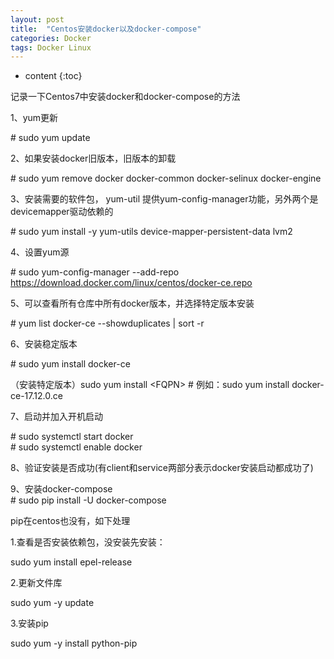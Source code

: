 ```yaml
---
layout: post
title:  "Centos安装docker以及docker-compose"
categories: Docker
tags: Docker Linux
---
```


* content
{:toc}

记录一下Centos7中安装docker和docker-compose的方法







1、yum更新

\# sudo yum update

2、如果安装docker旧版本，旧版本的卸载

# sudo yum remove docker docker-common docker-selinux docker-engine

3、安装需要的软件包， yum-util 提供yum-config-manager功能，另外两个是devicemapper驱动依赖的

\# sudo yum install -y yum-utils device-mapper-persistent-data lvm2

4、设置yum源

# sudo yum-config-manager --add-repo https://download.docker.com/linux/centos/docker-ce.repo


5、可以查看所有仓库中所有docker版本，并选择特定版本安装

\# yum list docker-ce --showduplicates | sort -r

6、安装稳定版本

\# sudo yum install docker-ce


（安装特定版本）sudo yum install <FQPN\>  # 例如：sudo yum install docker-ce-17.12.0.ce  
  
7、启动并加入开机启动

\# sudo systemctl start docker  
\# sudo systemctl enable docker

8、验证安装是否成功(有client和service两部分表示docker安装启动都成功了)


9、安装docker-compose  
\# sudo pip install -U docker-compose  
  

pip在centos也没有，如下处理

1.查看是否安装依赖包，没安装先安装：

sudo yum install epel-release

2.更新文件库

sudo yum -y update

3.安装pip

sudo yum -y install python-pip